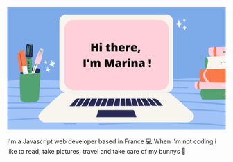 ![Cover](https://github.com/MarinaGaribotti/MarinaGaribotti/blob/main/hello.png)

I'm a Javascript web developer based in France 💻
When i'm not coding i like to read, take pictures, travel and take care of my bunnys 🐰

<!---
MarinaGaribotti/MarinaGaribotti is a ✨ special ✨ repository because its `README.md` (this file) appears on your GitHub profile.
You can click the Preview link to take a look at your changes.
--->
